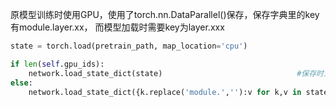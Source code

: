 原模型训练时使用GPU，使用了torch.nn.DataParallel()保存，保存字典里的key有module.layer.xx， 而模型加载时需要key为layer.xxx

```python
state = torch.load(pretrain_path, map_location='cpu')

if len(self.gpu_ids):
    network.load_state_dict(state)            					#保存时为单个gpu或cpu
else:
    network.load_state_dict({k.replace('module.',''):v for k,v in state.items()}  #保存时为多个GPU
```




